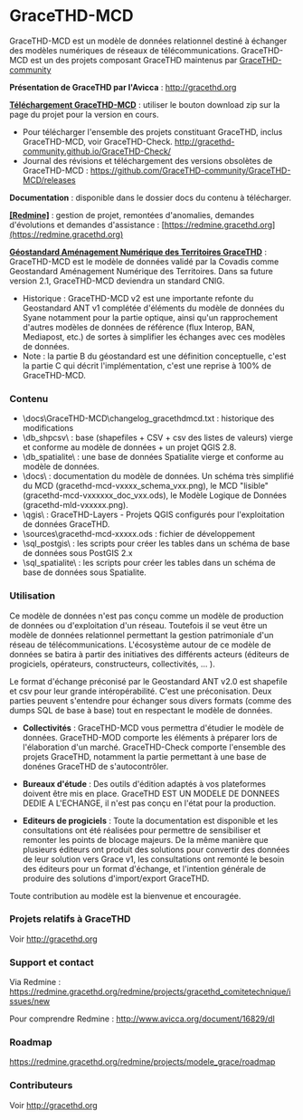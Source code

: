 # GraceTHD-MCD

GraceTHD-MCD est un modèle de données relationnel destiné à échanger des modèles numériques de réseaux de télécommunications. 
GraceTHD-MCD est un des projets composant GraceTHD maintenus par [GraceTHD-community](https://github.com/GraceTHD-community)

**Présentation de GraceTHD par l'Avicca** : http://gracethd.org

**[Téléchargement GraceTHD-MCD](https://github.com/GraceTHD-community/GraceTHD-MCD/zipball/master)** : utiliser le bouton download zip sur la page du projet pour la version en cours. 
* Pour télécharger l'ensemble des projets constituant GraceTHD, inclus GraceTHD-MCD, voir GraceTHD-Check. 
http://gracethd-community.github.io/GraceTHD-Check/
* Journal des révisions et téléchargement des versions obsolètes de GraceTHD-MCD : https://github.com/GraceTHD-community/GraceTHD-MCD/releases

**Documentation** : disponible dans le dossier docs du contenu à télécharger. 

**[[Redmine]](https://redmine.gracethd.org)** : gestion de projet, remontées d'anomalies, demandes d'évolutions et demandes d'assistance : [https://redmine.gracethd.org](https://redmine.gracethd.org)

**[Géostandard Aménagement Numérique des Territoires GraceTHD](http://www.geoinformations.developpement-durable.gouv.fr/standard-covadis-amenagement-numerique-des-a3300.html)** : GraceTHD-MCD est le modèle de données validé par la Covadis comme Geostandard Aménagement Numérique des Territoires. Dans sa future version 2.1, GraceTHD-MCD deviendra un standard CNIG. 
* Historique : GraceTHD-MCD v2 est une importante refonte du Geostandard ANT v1 complétée d'éléments du modèle de données du Syane notamment pour la partie optique, ainsi qu'un rapprochement d'autres modèles de données de référence (flux Interop, BAN, Mediapost, etc.) de sortes à simplifier les échanges avec ces modèles de données. 
* Note : la partie B du géostandard est une définition conceptuelle, c'est la partie C qui décrit l'implémentation, c'est une reprise à 100% de GraceTHD-MCD.  

### Contenu
* \docs\GraceTHD-MCD\changelog_gracethdmcd.txt : historique des modifications
* \db_shpcsv\ : base (shapefiles + CSV + csv des listes de valeurs) vierge et conforme au modèle de données + un projet QGIS 2.8. 
* \db_spatialite\ : une base de données Spatialite vierge et conforme au modèle de données. 
* \docs\ : documentation du modèle de données. Un schéma très simplifié du MCD (gracethd-mcd-vxxxx_schema_vxx.png), le MCD "lisible" (gracethd-mcd-vxxxxxx_doc_vxx.ods), le Modèle Logique de Données (gracethd-mld-vxxxxx.png). 
* \qgis\ : GraceTHD-Layers - Projets QGIS configurés pour l'exploitation de données GraceTHD. 
* \sources\gracethd-mcd-xxxxx.ods : fichier de développement
* \sql_postgis\ : les scripts pour créer les tables dans un schéma de base de données sous PostGIS 2.x
* \sql_spatialite\ : les scripts pour créer les tables dans un schéma de base de données sous Spatialite. 

### Utilisation
Ce modèle de données n'est pas conçu comme un modèle de production de données ou d'exploitation d'un réseau. Toutefois il se veut être un modèle de données relationnel permettant la gestion patrimoniale d'un réseau de télécommunications. L'écosystème autour de ce modèle de données se batira à partir des initiatives des différents acteurs (éditeurs de progiciels, opérateurs, constructeurs, collectivités, ... ). 

Le format d'échange préconisé par le Geostandard ANT v2.0 est shapefile et csv pour leur grande intéropérabilité. C'est une préconisation. Deux parties peuvent s'entendre pour échanger sous divers formats (comme des dumps SQL de base à base) tout en respectant le modèle de données. 

* **Collectivités** : 
GraceTHD-MCD vous permettra d'étudier le modèle de données. GraceTHD-MOD comporte les éléments à préparer lors de l'élaboration  d'un marché. GraceTHD-Check comporte l'ensemble des projets GraceTHD, notamment la partie permettant à une base de donénes GraceTHD de s'autocontrôler. 

* **Bureaux d'étude** : 
Des outils d'édition adaptés à vos plateformes doivent être mis en place. GraceTHD EST UN MODELE DE DONNEES DEDIE A L'ECHANGE, il n'est pas conçu en l'état pour la production. 

* **Editeurs de progiciels** : 
Toute la documentation est disponible et les consultations ont été réalisées pour permettre de sensibiliser et remonter les points de blocage majeurs. De la même manière que plusieurs éditeurs ont produit des solutions pour convertir des données de leur solution vers Grace v1, les consultations ont remonté le besoin des éditeurs pour un format d'échange, et l'intention générale de produire des solutions d'import/export GraceTHD. 

Toute contribution au modèle est la bienvenue et encouragée. 

### Projets relatifs à GraceTHD
Voir http://gracethd.org

### Support et contact
Via Redmine : 
https://redmine.gracethd.org/redmine/projects/gracethd_comitetechnique/issues/new

Pour comprendre Redmine : 
http://www.avicca.org/document/16829/dl

### Roadmap

https://redmine.gracethd.org/redmine/projects/modele_grace/roadmap

### Contributeurs
Voir http://gracethd.org
